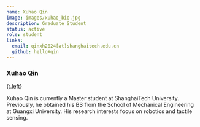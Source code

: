 ```yaml
---
name: Xuhao Qin
image: images/xuhao_bio.jpg
description: Graduate Student
status: active
role: student
links:
  email: qinxh2024[at]shanghaitech.edu.cn
  github: helloXqin
---
```


### Xuhao Qin
{:.left}

Xuhao Qin is currently a Master student at ShanghaiTech University. Previously, he obtained his BS from the School of Mechanical Engineering at Guangxi University. His research interests focus on robotics and tactile sensing.




